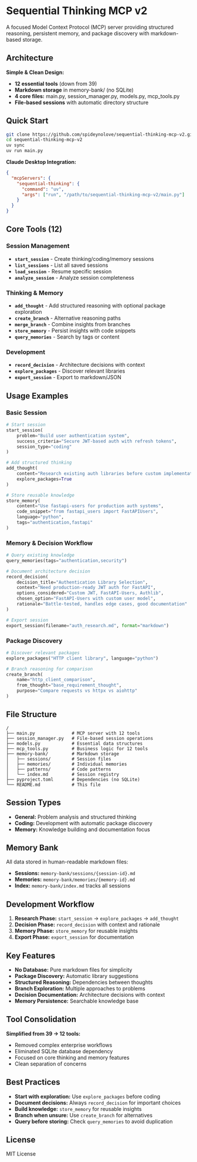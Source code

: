 # Sequential Thinking MCP v2

A focused Model Context Protocol (MCP) server providing structured reasoning, persistent memory, and package discovery with markdown-based storage.

## Architecture

**Simple & Clean Design:**
- **12 essential tools** (down from 39)
- **Markdown storage** in memory-bank/ (no SQLite)
- **4 core files:** main.py, session_manager.py, models.py, mcp_tools.py
- **File-based sessions** with automatic directory structure

## Quick Start

```bash
git clone https://github.com/spideynolove/sequential-thinking-mcp-v2.git
cd sequential-thinking-mcp-v2
uv sync
uv run main.py
```

**Claude Desktop Integration:**
```json
{
  "mcpServers": {
    "sequential-thinking": {
      "command": "uv",
      "args": ["run", "/path/to/sequential-thinking-mcp-v2/main.py"]
    }
  }
}
```

## Core Tools (12)

### Session Management
- **`start_session`** - Create thinking/coding/memory sessions
- **`list_sessions`** - List all saved sessions  
- **`load_session`** - Resume specific session
- **`analyze_session`** - Analyze session completeness

### Thinking & Memory
- **`add_thought`** - Add structured reasoning with optional package exploration
- **`create_branch`** - Alternative reasoning paths
- **`merge_branch`** - Combine insights from branches
- **`store_memory`** - Persist insights with code snippets
- **`query_memories`** - Search by tags or content

### Development
- **`record_decision`** - Architecture decisions with context
- **`explore_packages`** - Discover relevant libraries  
- **`export_session`** - Export to markdown/JSON

## Usage Examples

### Basic Session
```python
# Start session
start_session(
    problem="Build user authentication system",
    success_criteria="Secure JWT-based auth with refresh tokens",
    session_type="coding"
)

# Add structured thinking
add_thought(
    content="Research existing auth libraries before custom implementation", 
    explore_packages=True
)

# Store reusable knowledge
store_memory(
    content="Use fastapi-users for production auth systems",
    code_snippet="from fastapi_users import FastAPIUsers",
    language="python",
    tags="authentication,fastapi"
)
```

### Memory & Decision Workflow
```python
# Query existing knowledge
query_memories(tags="authentication,security")

# Document architecture decision
record_decision(
    decision_title="Authentication Library Selection",
    context="Need production-ready JWT auth for FastAPI",
    options_considered="Custom JWT, FastAPI-Users, Authlib",
    chosen_option="FastAPI-Users with custom user model",
    rationale="Battle-tested, handles edge cases, good documentation"
)

# Export session
export_session(filename="auth_research.md", format="markdown")
```

### Package Discovery
```python
# Discover relevant packages
explore_packages("HTTP client library", language="python")

# Branch reasoning for comparison
create_branch(
    name="http_client_comparison",
    from_thought="base_requirement_thought",
    purpose="Compare requests vs httpx vs aiohttp"
)
```

## File Structure

```
/
├── main.py              # MCP server with 12 tools
├── session_manager.py   # File-based session operations  
├── models.py            # Essential data structures
├── mcp_tools.py         # Business logic for 12 tools
├── memory-bank/         # Markdown storage
│   ├── sessions/        # Session files
│   ├── memories/        # Individual memories  
│   ├── patterns/        # Code patterns
│   └── index.md         # Session registry
├── pyproject.toml       # Dependencies (no SQLite)
└── README.md            # This file
```

## Session Types

- **General:** Problem analysis and structured thinking
- **Coding:** Development with automatic package discovery
- **Memory:** Knowledge building and documentation focus

## Memory Bank

All data stored in human-readable markdown files:
- **Sessions:** `memory-bank/sessions/{session-id}.md`
- **Memories:** `memory-bank/memories/{memory-id}.md`  
- **Index:** `memory-bank/index.md` tracks all sessions

## Development Workflow

1. **Research Phase:** `start_session` → `explore_packages` → `add_thought`
2. **Decision Phase:** `record_decision` with context and rationale
3. **Memory Phase:** `store_memory` for reusable insights
4. **Export Phase:** `export_session` for documentation

## Key Features

- **No Database:** Pure markdown files for simplicity
- **Package Discovery:** Automatic library suggestions
- **Structured Reasoning:** Dependencies between thoughts
- **Branch Exploration:** Multiple approaches to problems
- **Decision Documentation:** Architecture decisions with context
- **Memory Persistence:** Searchable knowledge base

## Tool Consolidation

**Simplified from 39 → 12 tools:**
- Removed complex enterprise workflows
- Eliminated SQLite database dependency
- Focused on core thinking and memory features
- Clean separation of concerns

## Best Practices

- **Start with exploration:** Use `explore_packages` before coding
- **Document decisions:** Always `record_decision` for important choices  
- **Build knowledge:** `store_memory` for reusable insights
- **Branch when unsure:** Use `create_branch` for alternatives
- **Query before storing:** Check `query_memories` to avoid duplication

## License

MIT License